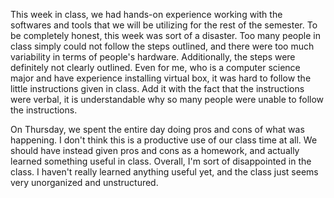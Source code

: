 This week in class, we had hands-on experience working with the softwares and tools that we will be utilizing for the rest of the semester. To be completely honest, this week was sort of a disaster. Too many people in class simply could not follow the steps outlined, and there were too much variability in terms of people's hardware. Additionally, the steps were definitely not clearly outlined. Even for me, who is a computer science major and have experience installing virtual box, it was hard to follow the little instructions given in class. Add it with the fact that the instructions were verbal, it is understandable why so many people were unable to follow the instructions.

On Thursday, we spent the entire day doing pros and cons of what was happening. I don't think this is a productive use of our class time at all. We should have instead given pros and cons as a homework, and actually learned something useful in class. Overall, I'm sort of disappointed in the class. I haven't really learned anything useful yet, and the class just seems very unorganized and unstructured.
